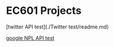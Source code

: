 # EC601 Projects

[twitter API test](./Twitter test/readme.md)

[google NPL API test](Google_NLP_test/readme.md)
